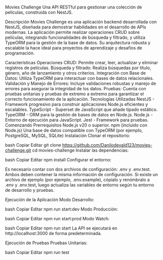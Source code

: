 Movies Challenge
Una API RESTful para gestionar una colección de películas, construida con NestJS.

Descripción
Movies Challenge es una aplicación backend desarrollada con NestJS, diseñada para demostrar habilidades en el desarrollo de APIs modernas. La aplicación permite realizar operaciones CRUD sobre películas, integrando funcionalidades de búsqueda y filtrado, y utiliza TypeORM para la gestión de la base de datos. Su arquitectura robusta y escalable la hace ideal para proyectos de aprendizaje y desafíos de programación.

Características
Operaciones CRUD: Permite crear, leer, actualizar y eliminar registros de películas.
Búsqueda y filtrado: Realiza búsquedas por título, género, año de lanzamiento y otros criterios.
Integración con Base de Datos: Utiliza TypeORM para interactuar con bases de datos relacionales.
Validación y Manejo de Errores: Incluye validaciones robustas y manejo de errores para asegurar la integridad de los datos.
Pruebas: Cuenta con pruebas unitarias y pruebas de extremo a extremo para garantizar el correcto funcionamiento de la aplicación.
Tecnologías Utilizadas
NestJS - Framework progresivo para construir aplicaciones Node.js eficientes y escalables.
TypeScript - Superset de JavaScript que añade tipado estático.
TypeORM - ORM para la gestión de bases de datos en Node.js.
Node.js - Entorno de ejecución para JavaScript.
Jest - Framework para pruebas.
Comenzando
Prerrequisitos
Node.js v20 o superior.
npm (incluido con Node.js)
Una base de datos compatible con TypeORM (por ejemplo, PostgreSQL, MySQL, SQLite)
Instalación
Clonar el repositorio:

bash
Copiar
Editar
git clone https://github.com/Danilodevald123/movies-challenge.git
cd movies-challenge
Instalar las dependencias:

bash
Copiar
Editar
npm install
Configurar el entorno:

Es necesario contar con dos archivos de configuración: .env y .env.test.
Ambos deben contener la misma información de configuración.
Si existe un archivo de ejemplo (por ejemplo, .env.example), cópialo y renómbralo a .env y .env.test, luego actualiza las variables de entorno según tu entorno de desarrollo y pruebas.

Ejecución de la Aplicación
Modo Desarrollo:

bash
Copiar
Editar
npm run start:dev
Modo Producción:

bash
Copiar
Editar
npm run start:prod
Modo Watch:

bash
Copiar
Editar
npm run start
La API se ejecutará en http://localhost:3000 de forma predeterminada.

Ejecución de Pruebas
Pruebas Unitarias:

bash
Copiar
Editar
npm run test
